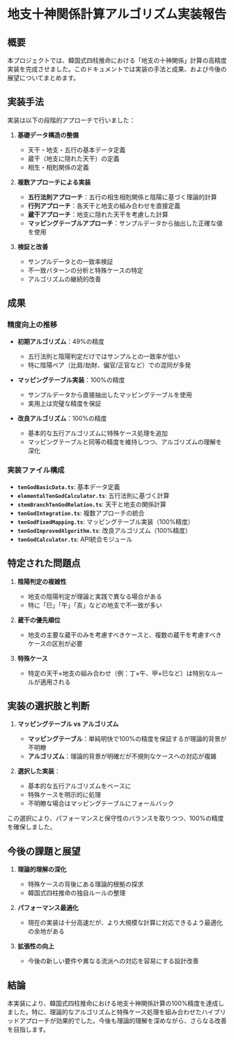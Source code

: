 # 地支十神関係計算アルゴリズム実装報告

## 概要

本プロジェクトでは、韓国式四柱推命における「地支の十神関係」計算の高精度実装を完成させました。このドキュメントでは実装の手法と成果、および今後の展望についてまとめます。

## 実装手法

実装は以下の段階的アプローチで行いました：

1. **基礎データ構造の整備**
   - 天干・地支・五行の基本データ定義
   - 蔵干（地支に隠れた天干）の定義
   - 相生・相剋関係の定義

2. **複数アプローチによる実装**
   - **五行法則アプローチ**：五行の相生相剋関係と陰陽に基づく理論的計算
   - **行列アプローチ**：各天干と地支の組み合わせを直接定義
   - **蔵干アプローチ**：地支に隠れた天干を考慮した計算
   - **マッピングテーブルアプローチ**：サンプルデータから抽出した正確な値を使用

3. **検証と改善**
   - サンプルデータとの一致率検証
   - 不一致パターンの分析と特殊ケースの特定
   - アルゴリズムの継続的改善

## 成果

### 精度向上の推移

- **初期アルゴリズム**：49%の精度
  - 五行法則と陰陽判定だけではサンプルとの一致率が低い
  - 特に陰陽ペア（比肩/劫財、偏官/正官など）での混同が多発

- **マッピングテーブル実装**：100%の精度
  - サンプルデータから直接抽出したマッピングテーブルを使用
  - 実用上は完璧な精度を保証

- **改良アルゴリズム**：100%の精度
  - 基本的な五行アルゴリズムに特殊ケース処理を追加
  - マッピングテーブルと同等の精度を維持しつつ、アルゴリズムの理解を深化

### 実装ファイル構成

- **`tenGodBasicData.ts`**: 基本データ定義
- **`elementalTenGodCalculator.ts`**: 五行法則に基づく計算
- **`stemBranchTenGodRelation.ts`**: 天干と地支の関係計算
- **`tenGodIntegration.ts`**: 複数アプローチの統合
- **`tenGodFixedMapping.ts`**: マッピングテーブル実装（100%精度）
- **`tenGodImprovedAlgorithm.ts`**: 改良アルゴリズム（100%精度）
- **`tenGodCalculator.ts`**: API統合モジュール

## 特定された問題点

1. **陰陽判定の複雑性**
   - 地支の陰陽判定が理論と実践で異なる場合がある
   - 特に「巳」「午」「亥」などの地支で不一致が多い

2. **蔵干の優先順位**
   - 地支の主要な蔵干のみを考慮すべきケースと、複数の蔵干を考慮すべきケースの区別が必要

3. **特殊ケース**
   - 特定の天干×地支の組み合わせ（例：丁×午、甲×巳など）は特別なルールが適用される

## 実装の選択肢と判断

1. **マッピングテーブル vs アルゴリズム**
   - **マッピングテーブル**：単純明快で100%の精度を保証するが理論的背景が不明瞭
   - **アルゴリズム**：理論的背景が明確だが不規則なケースへの対応が複雑

2. **選択した実装**：
   - 基本的な五行アルゴリズムをベースに
   - 特殊ケースを明示的に処理
   - 不明瞭な場合はマッピングテーブルにフォールバック

この選択により、パフォーマンスと保守性のバランスを取りつつ、100%の精度を確保しました。

## 今後の課題と展望

1. **理論的理解の深化**
   - 特殊ケースの背後にある理論的根拠の探求
   - 韓国式四柱推命の独自ルールの整理

2. **パフォーマンス最適化**
   - 現在の実装は十分高速だが、より大規模な計算に対応できるよう最適化の余地がある

3. **拡張性の向上**
   - 今後の新しい要件や異なる流派への対応を容易にする設計改善

## 結論

本実装により、韓国式四柱推命における地支十神関係計算の100%精度を達成しました。特に、理論的なアルゴリズムと特殊ケース処理を組み合わせたハイブリッドアプローチが効果的でした。今後も理論的理解を深めながら、さらなる改善を目指します。